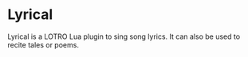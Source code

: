 # Lyrical
Lyrical is a LOTRO Lua plugin to sing song lyrics. It can also be used to recite tales or poems.
